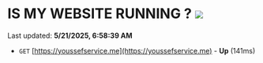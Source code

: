 # IS MY WEBSITE RUNNING ? [![](https://img.shields.io/static/v1?label=Sponsor&message=%E2%9D%A4&logo=GitHub&color=%23fe8e86)](https://github.com/sponsors/Youssef-Lehmam)

Last updated: **5/21/2025, 6:58:39 AM**

- `GET` [https://youssefservice.me](https://youssefservice.me) - **Up** (141ms)
